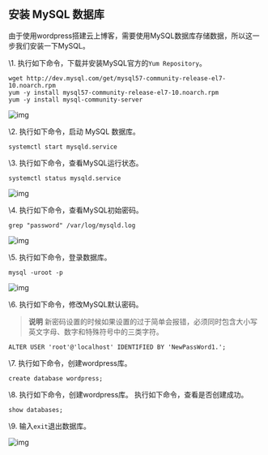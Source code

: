 ## 安装 MySQL 数据库

由于使用wordpress搭建云上博客，需要使用MySQL数据库存储数据，所以这一步我们安装一下MySQL。

\1.  执行如下命令，下载并安装MySQL官方的`Yum Repository`。

```
wget http://dev.mysql.com/get/mysql57-community-release-el7-10.noarch.rpm
yum -y install mysql57-community-release-el7-10.noarch.rpm
yum -y install mysql-community-server
```



![img](https://img.alicdn.com/tfs/TB1BRnVHxz1gK0jSZSgXXavwpXa-958-431.png)

\2.  执行如下命令，启动 MySQL 数据库。

```
systemctl start mysqld.service
```

\3.  执行如下命令，查看MySQL运行状态。

```
systemctl status mysqld.service
```



![img](https://img.alicdn.com/tfs/TB1gszWHuT2gK0jSZFvXXXnFXXa-945-229.png)

\4.  执行如下命令，查看MySQL初始密码。

```
grep "password" /var/log/mysqld.log
```



![img](https://img.alicdn.com/tfs/TB1FmNpaepyVu4jSZFhXXbBpVXa-834-36.png)

\5.  执行如下命令，登录数据库。

```
mysql -uroot -p
```



![img](https://img.alicdn.com/tfs/TB1Wz6UHvb2gK0jSZK9XXaEgFXa-675-226.png)

\6.  执行如下命令，修改MySQL默认密码。

> **说明** 新密码设置的时候如果设置的过于简单会报错，必须同时包含大小写英文字母、数字和特殊符号中的三类字符。

```
ALTER USER 'root'@'localhost' IDENTIFIED BY 'NewPassWord1.';
```

\7.  执行如下命令，创建wordpress库。

```
create database wordpress; 
```

\8.  执行如下命令，创建wordpress库。 执行如下命令，查看是否创建成功。

```
show databases;
```

\9.  输入`exit`退出数据库。



![img](https://img.alicdn.com/tfs/TB14Bj0HxD1gK0jSZFKXXcJrVXa-836-664.png)